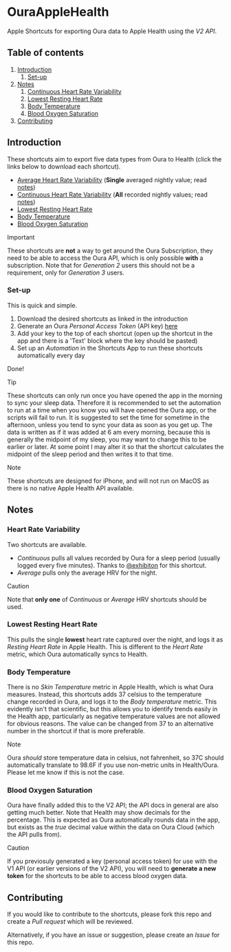 # OuraAppleHealth

Apple Shortcuts for exporting Oura data to Apple Health using the _V2 API_.

## Table of contents

1. [Introduction](#introduction)
   1. [Set-up](#set-up)
2. [Notes](#notes)
   1. [Continuous Heart Rate Variability](#hrv)
   2. [Lowest Resting Heart Rate](#rhr)
   3. [Body Temperature](#temp)
   4. [Blood Oxygen Saturation](#spo2)
3. [Contributing](#contributing)

## Introduction <a name="introduction"></a>

These shortcuts aim to export five data types from Oura to Health (click the links below to download each shortcut).

- [Average Heart Rate Variability](https://www.icloud.com/shortcuts/1b1023a29d514d25bbfdcb7e40f63531) (__Single__ averaged nightly value; read [notes](#hrv))
- [Continuous Heart Rate Variability](https://www.icloud.com/shortcuts/b5b152c7a9d543b6ac56f2995864b0c5) (__All__ recorded nightly values; read [notes](#hrv))
- [Lowest Resting Heart Rate](https://www.icloud.com/shortcuts/53e063d2f99249cfb10aed02acb24ec8)
- [Body Temperature](https://www.icloud.com/shortcuts/53e6629a3ae6442d8e3d31b472c2d6c2)
- [Blood Oxygen Saturation](https://www.icloud.com/shortcuts/550e3e9a53df46c6a3c2c9f2baaefd0b)

> [!IMPORTANT]
> These shortcuts are **not** a way to get around the Oura Subscription, they need to be able to access the Oura API, which is only possible **with** a subscription. Note that for _Generation 2_ users this should not be a requirement, only for _Generation 3_ users.

### Set-up <a name="set-up"></a>

This is quick and simple.

1. Download the desired shortcuts as linked in the introduction
2. Generate an Oura _Personal Access Token_ (API key) [here](https://cloud.ouraring.com/personal-access-tokens)
3. Add your key to the top of each shortcut (open up the shortcut in the app and there is a 'Text' block where the key should be pasted)
4. Set up an _Automation_ in the Shortcuts App to run these shortcuts automatically every day

Done!

> [!TIP]
> These shortcuts can only run once you have opened the app in the morning to sync your sleep data. Therefore it is recommended to set the automation to run at a time when you know you will have opened the Oura app, or the scripts will fail to run. It is suggested to set the time for sometime in the afternoon, unless you tend to sync your data as soon as you get up. The data is written as if it was added at 6 am every morning, because this is generally the midpoint of my sleep, you may want to change this to be earlier or later. At some point I may alter it so that the shortcut calculates the midpoint of the sleep period and then writes it to that time.

> [!NOTE]
> These shortcuts are designed for iPhone, and will not run on MacOS as there is no native Apple Health API available.

## Notes <a name="notes"></a>

### Heart Rate Variability <a name="hrv"></a>

Two shortcuts are available.
- _Continuous_ pulls all values recorded by Oura for a sleep period (usually logged every five minutes). Thanks to [@exhibiton](https://github.com/exhibiton) for this shortcut.
- _Average_ pulls only the average HRV for the night.

> [!CAUTION]
> Note that __only one__ of _Continuous_ or _Average_ HRV shortcuts should be used.

### Lowest Resting Heart Rate <a name="rhr"></a>

This pulls the single **lowest** heart rate captured over the night, and logs it as _Resting Heart Rate_ in Apple Health. This is different to the _Heart Rate_ metric, which Oura automatically syncs to Health.

### Body Temperature <a name="temp"></a>

There is no _Skin Temperature_ metric in Apple Health, which is what Oura measures. Instead, this shortcuts adds 37 celsius to the temperature change recorded in Oura, and logs it to the _Body temperature_ metric. This evidently isn't that scientific, but this allows you to identify trends easily in the Health app, particularly as negative temperature values are not allowed for obvious reasons. The value can be changed from 37 to an alternative number in the shortcut if that is more preferable.

> [!NOTE]
> Oura _should_ store temperature data in celsius, not fahrenheit, so 37C should automatically translate to 98.6F if you use non-metric units in Health/Oura. Please let me know if this is not the case.

### Blood Oxygen Saturation <a name="spo2"></a>

Oura have finally added this to the V2 API; the API docs in general are also getting much better. Note that Health may show decimals for the percentage. This is expected as Oura automatically rounds data in the app, but exists as the _true_ decimal value within the data on Oura Cloud (which the API pulls from).

> [!CAUTION]
> If you previosuly generated a key (personal access token) for use with the V1 API (or earlier versions of the V2 API), you will need to **generate a new token** for the shortcuts to be able to access blood oxygen data.

## Contributing <a name="contributing"></a>

If you would like to contribute to the shortcuts, please fork this repo and create a _Pull request_ which will be reviewed.

Alternatively, if you have an issue or suggestion, please create an _Issue_ for this repo.

